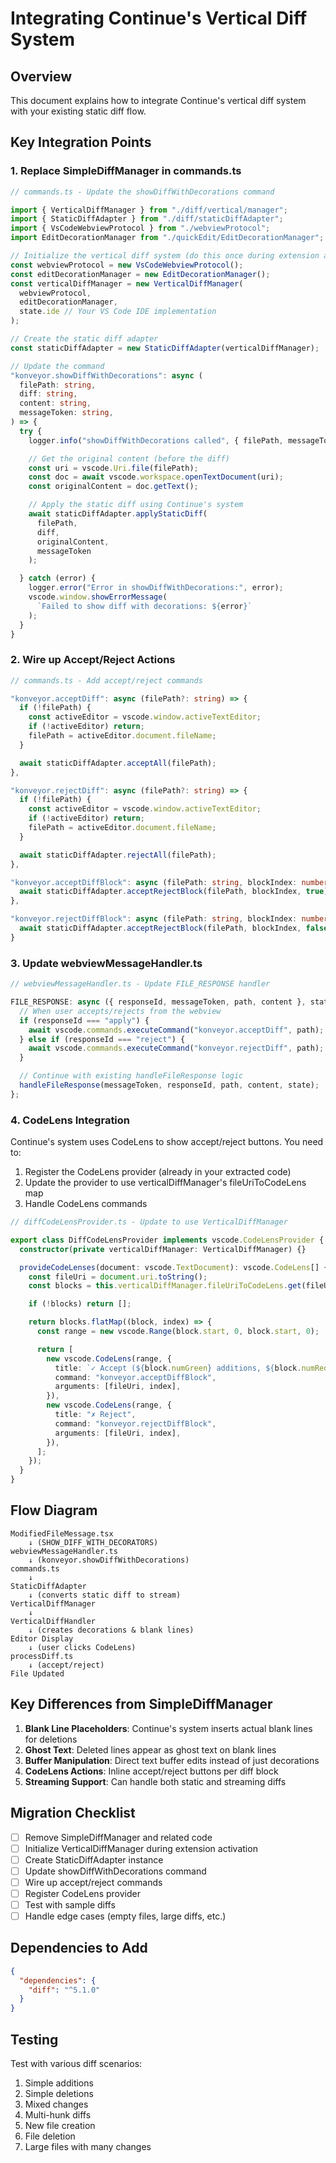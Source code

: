 # Integrating Continue's Vertical Diff System

## Overview

This document explains how to integrate Continue's vertical diff system with your existing static diff flow.

## Key Integration Points

### 1. Replace SimpleDiffManager in commands.ts

```typescript
// commands.ts - Update the showDiffWithDecorations command

import { VerticalDiffManager } from "./diff/vertical/manager";
import { StaticDiffAdapter } from "./diff/staticDiffAdapter";
import { VsCodeWebviewProtocol } from "./webviewProtocol";
import EditDecorationManager from "./quickEdit/EditDecorationManager";

// Initialize the vertical diff system (do this once during extension activation)
const webviewProtocol = new VsCodeWebviewProtocol();
const editDecorationManager = new EditDecorationManager();
const verticalDiffManager = new VerticalDiffManager(
  webviewProtocol,
  editDecorationManager,
  state.ide // Your VS Code IDE implementation
);

// Create the static diff adapter
const staticDiffAdapter = new StaticDiffAdapter(verticalDiffManager);

// Update the command
"konveyor.showDiffWithDecorations": async (
  filePath: string,
  diff: string,
  content: string,
  messageToken: string,
) => {
  try {
    logger.info("showDiffWithDecorations called", { filePath, messageToken });

    // Get the original content (before the diff)
    const uri = vscode.Uri.file(filePath);
    const doc = await vscode.workspace.openTextDocument(uri);
    const originalContent = doc.getText();

    // Apply the static diff using Continue's system
    await staticDiffAdapter.applyStaticDiff(
      filePath,
      diff,
      originalContent,
      messageToken
    );

  } catch (error) {
    logger.error("Error in showDiffWithDecorations:", error);
    vscode.window.showErrorMessage(
      `Failed to show diff with decorations: ${error}`
    );
  }
}
```

### 2. Wire up Accept/Reject Actions

```typescript
// commands.ts - Add accept/reject commands

"konveyor.acceptDiff": async (filePath?: string) => {
  if (!filePath) {
    const activeEditor = vscode.window.activeTextEditor;
    if (!activeEditor) return;
    filePath = activeEditor.document.fileName;
  }

  await staticDiffAdapter.acceptAll(filePath);
},

"konveyor.rejectDiff": async (filePath?: string) => {
  if (!filePath) {
    const activeEditor = vscode.window.activeTextEditor;
    if (!activeEditor) return;
    filePath = activeEditor.document.fileName;
  }

  await staticDiffAdapter.rejectAll(filePath);
},

"konveyor.acceptDiffBlock": async (filePath: string, blockIndex: number) => {
  await staticDiffAdapter.acceptRejectBlock(filePath, blockIndex, true);
},

"konveyor.rejectDiffBlock": async (filePath: string, blockIndex: number) => {
  await staticDiffAdapter.acceptRejectBlock(filePath, blockIndex, false);
}
```

### 3. Update webviewMessageHandler.ts

```typescript
// webviewMessageHandler.ts - Update FILE_RESPONSE handler

FILE_RESPONSE: async ({ responseId, messageToken, path, content }, state) => {
  // When user accepts/rejects from the webview
  if (responseId === "apply") {
    await vscode.commands.executeCommand("konveyor.acceptDiff", path);
  } else if (responseId === "reject") {
    await vscode.commands.executeCommand("konveyor.rejectDiff", path);
  }

  // Continue with existing handleFileResponse logic
  handleFileResponse(messageToken, responseId, path, content, state);
};
```

### 4. CodeLens Integration

Continue's system uses CodeLens to show accept/reject buttons. You need to:

1. Register the CodeLens provider (already in your extracted code)
2. Update the provider to use verticalDiffManager's fileUriToCodeLens map
3. Handle CodeLens commands

```typescript
// diffCodeLensProvider.ts - Update to use VerticalDiffManager

export class DiffCodeLensProvider implements vscode.CodeLensProvider {
  constructor(private verticalDiffManager: VerticalDiffManager) {}

  provideCodeLenses(document: vscode.TextDocument): vscode.CodeLens[] {
    const fileUri = document.uri.toString();
    const blocks = this.verticalDiffManager.fileUriToCodeLens.get(fileUri);

    if (!blocks) return [];

    return blocks.flatMap((block, index) => {
      const range = new vscode.Range(block.start, 0, block.start, 0);

      return [
        new vscode.CodeLens(range, {
          title: `✓ Accept (${block.numGreen} additions, ${block.numRed} deletions)`,
          command: "konveyor.acceptDiffBlock",
          arguments: [fileUri, index],
        }),
        new vscode.CodeLens(range, {
          title: "✗ Reject",
          command: "konveyor.rejectDiffBlock",
          arguments: [fileUri, index],
        }),
      ];
    });
  }
}
```

## Flow Diagram

```
ModifiedFileMessage.tsx
    ↓ (SHOW_DIFF_WITH_DECORATORS)
webviewMessageHandler.ts
    ↓ (konveyor.showDiffWithDecorations)
commands.ts
    ↓
StaticDiffAdapter
    ↓ (converts static diff to stream)
VerticalDiffManager
    ↓
VerticalDiffHandler
    ↓ (creates decorations & blank lines)
Editor Display
    ↓ (user clicks CodeLens)
processDiff.ts
    ↓ (accept/reject)
File Updated
```

## Key Differences from SimpleDiffManager

1. **Blank Line Placeholders**: Continue's system inserts actual blank lines for deletions
2. **Ghost Text**: Deleted lines appear as ghost text on blank lines
3. **Buffer Manipulation**: Direct text buffer edits instead of just decorations
4. **CodeLens Actions**: Inline accept/reject buttons per diff block
5. **Streaming Support**: Can handle both static and streaming diffs

## Migration Checklist

- [ ] Remove SimpleDiffManager and related code
- [ ] Initialize VerticalDiffManager during extension activation
- [ ] Create StaticDiffAdapter instance
- [ ] Update showDiffWithDecorations command
- [ ] Wire up accept/reject commands
- [ ] Register CodeLens provider
- [ ] Test with sample diffs
- [ ] Handle edge cases (empty files, large diffs, etc.)

## Dependencies to Add

```json
{
  "dependencies": {
    "diff": "^5.1.0"
  }
}
```

## Testing

Test with various diff scenarios:

1. Simple additions
2. Simple deletions
3. Mixed changes
4. Multi-hunk diffs
5. New file creation
6. File deletion
7. Large files with many changes
